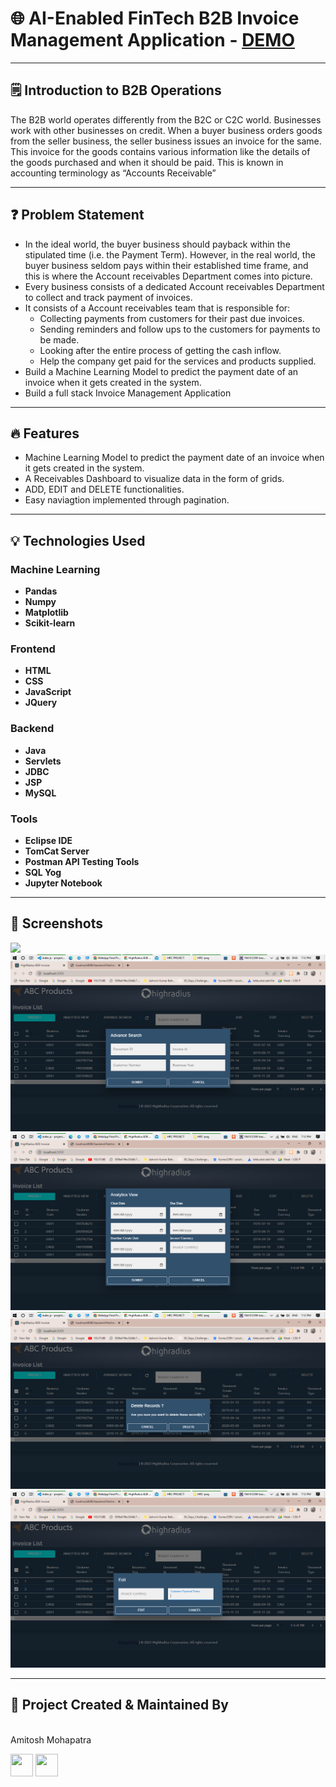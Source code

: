 # 🌐 AI-Enabled FinTech B2B Invoice Management Application - [DEMO](https://drive.google.com/file/d/1ma4deNGn0aF4oW27GTSH0jssG5VfT-LU/view?usp=sharing)


---



## 🗒️ Introduction to B2B Operations

The B2B world operates differently from the B2C or C2C world. Businesses work with other businesses on credit. When a buyer business orders goods from the seller business, the seller business issues an invoice for the same. This invoice for the goods contains various information like the details of the goods purchased and when it should be paid. This is known in accounting terminology as “Accounts Receivable”

---
## ❓ Problem Statement

- In the ideal world, the buyer business should payback within the stipulated time (i.e. the Payment Term). However, in the real world, the buyer business seldom pays within their established time frame, and this is where the Account receivables Department comes into picture.
- Every business consists of a dedicated Account receivables Department to collect and track payment of invoices.
- It consists of a Account receivables team that is responsible for:
    - Collecting payments from customers for their past due invoices.
    - Sending reminders and follow ups to the customers for payments to be made.
    - Looking after the entire process of getting the cash inflow.
    - Help the company get paid for the services and products supplied.
- Build a Machine Learning Model to predict the payment date of an invoice when it gets created in the system.
- Build a full stack Invoice Management Application

---


## :fire: Features

- Machine Learning Model to predict the payment date of an invoice when it gets created in the system.
- A Receivables Dashboard to visualize data in the form of grids.
- ADD, EDIT and DELETE functionalities.
- Easy naviagtion implemented through pagination.

---

## :bulb: Technologies Used

### Machine Learning

- **Pandas**
- **Numpy**
- **Matplotlib**
- **Scikit-learn**

### Frontend

- **HTML**
- **CSS**
- **JavaScript**
- **JQuery**

### Backend

- **Java**
- **Servlets**
- **JDBC**
- **JSP**
- **MySQL**

### Tools

- **Eclipse IDE**
- **TomCat Server**
- **Postman API Testing Tools**
- **SQL Yog**
- **Jupyter Notebook**



---
## :iphone: Screenshots



<img src="https://user-images.githubusercontent.com/84440770/223108626-692ce4cf-9a2d-4b7a-b466-9eab5787534e.png"/>
<img src="https://github.com/Kumar2390/Build-an-AI-Enabled-Fin-Tech-B2B-Invoice-Management-Application/raw/main/HRC40516W-front_end/HRC-png/Advance_search_UI.png"/>
<img src="https://github.com/Kumar2390/Build-an-AI-Enabled-Fin-Tech-B2B-Invoice-Management-Application/raw/main/HRC40516W-front_end/HRC-png/Analytics_view_UI.png"/>
<img src="https://github.com/Kumar2390/Build-an-AI-Enabled-Fin-Tech-B2B-Invoice-Management-Application/raw/main/HRC40516W-front_end/HRC-png/DELETE_UI.png"/>
<img src="https://github.com/Kumar2390/Build-an-AI-Enabled-Fin-Tech-B2B-Invoice-Management-Application/raw/main/HRC40516W-front_end/HRC-png/EDIT_UI.png"/>

---

## :man: Project Created & Maintained By


<img src = "https://user-images.githubusercontent.com/84440770/223108048-7ef67493-e040-463e-b3e4-ac2c46ec649e.jpg"  height="130" alt=""> <br>Amitosh Mohapatra
<p>
<a href = "https://github.com/amitosh2578"><img src = "http://www.iconninja.com/files/241/825/211/round-collaboration-social-github-code-circle-network-icon.svg" width="36" height = "36"/></a>
<a href = "https://www.linkedin.com/in/amitosh-mohapatra-477a97213/">
<img src = "http://www.iconninja.com/files/863/607/751/network-linkedin-social-connection-circular-circle-media-icon.svg" width="36" height="36"/>
</a>
</p>
